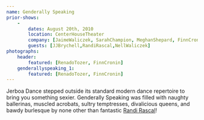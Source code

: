 ```yaml
---
name: Genderally Speaking
prior-shows:
    -
        dates: August 20th, 2010
        location: CenterHouseTheater
        company: [JaimeWaliczek, SarahChampion, MeghanShepard, FinnCronin, SeanCalavan, MorganHoughton, RenadoTozer, KristinKissell]
        guests: [JJBrychell,RandiRascal,NellWaliczek]
photographs:
    header:
        featured: [RenadoTozer, FinnCronin]
    genderallyspeaking_1:
        featured: [RenadoTozer, FinnCronin]
---
```

Jerboa Dance stepped outside its standard modern dance repertoire to bring you something sexier. Genderally Speaking was filled with naughty ballerinas, muscled acrobats, sultry temptresses, divalicious queens, and bawdy burlesque by none other than fantastic <a href="http://randirascal.com/">Randi Rascal</a>!